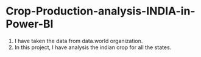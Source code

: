 # Crop-Production-analysis-INDIA-in-Power-BI
1. I have taken the data from data.world organization.
2. In this project, I have analysis the indian crop for all the states.
